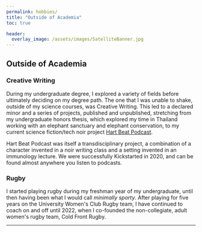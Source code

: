 ```yaml
---
permalink: hobbies/
title: "Outside of Academia"
toc: true

header:
  overlay_image: /assets/images/SatelliteBanner.jpg
---
```


## Outside of Academia
### Creative Writing
During my undergraduate degree, I explored a variety of fields before ultimately deciding on my degree path. The one that I was unable to shake, outside of my science courses, was Creative Writing. This led to a declared minor and a series of projects, published and unpublished, stretching from my undergraduate honors thesis, which explored my time in Thailand working with an elephant sanctuary and elephant conservation, to my current science fiction/tech noir project [Hart Beat Podcast](hartbeatpodcast.com). 

Hart Beat Podcast was itself a transdisciplinary project, a combination of a character invented in a noir writing class and a setting invented in an immunology lecture. We were successfully Kickstarted in 2020, and can be found almost anywhere you listen to podcasts. 


### Rugby
I started playing rugby during my freshman year of my undergraduate, until then having been what I would call _minimally sporty_. After playing for five years on the University Women's Club Rugby team, I have continued to coach on and off until 2022, when I co-founded the non-collegiate, adult women's rugby team, Cold Front Rugby.

---
